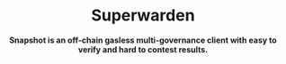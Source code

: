<div align="center">
    <h1>Superwarden</h1>
    <strong>Snapshot is an off-chain gasless multi-governance client with easy to verify and hard to contest results.</strong>
</div>
